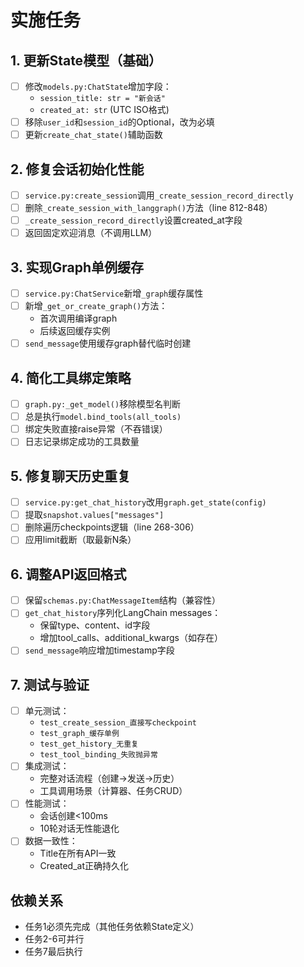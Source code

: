 # 实施任务

## 1. 更新State模型（基础）
- [ ] 修改`models.py:ChatState`增加字段：
  - `session_title: str = "新会话"`
  - `created_at: str` (UTC ISO格式)
- [ ] 移除`user_id`和`session_id`的Optional，改为必填
- [ ] 更新`create_chat_state()`辅助函数

## 2. 修复会话初始化性能
- [ ] `service.py:create_session`调用`_create_session_record_directly`
- [ ] 删除`_create_session_with_langgraph()`方法（line 812-848）
- [ ] `_create_session_record_directly`设置created_at字段
- [ ] 返回固定欢迎消息（不调用LLM）

## 3. 实现Graph单例缓存
- [ ] `service.py:ChatService`新增`_graph`缓存属性
- [ ] 新增`_get_or_create_graph()`方法：
  - 首次调用编译graph
  - 后续返回缓存实例
- [ ] `send_message`使用缓存graph替代临时创建

## 4. 简化工具绑定策略
- [ ] `graph.py:_get_model()`移除模型名判断
- [ ] 总是执行`model.bind_tools(all_tools)`
- [ ] 绑定失败直接raise异常（不吞错误）
- [ ] 日志记录绑定成功的工具数量

## 5. 修复聊天历史重复
- [ ] `service.py:get_chat_history`改用`graph.get_state(config)`
- [ ] 提取`snapshot.values["messages"]`
- [ ] 删除遍历checkpoints逻辑（line 268-306）
- [ ] 应用limit截断（取最新N条）

## 6. 调整API返回格式
- [ ] 保留`schemas.py:ChatMessageItem`结构（兼容性）
- [ ] `get_chat_history`序列化LangChain messages：
  - 保留type、content、id字段
  - 增加tool_calls、additional_kwargs（如存在）
- [ ] `send_message`响应增加timestamp字段

## 7. 测试与验证
- [ ] 单元测试：
  - `test_create_session_直接写checkpoint`
  - `test_graph_缓存单例`
  - `test_get_history_无重复`
  - `test_tool_binding_失败抛异常`
- [ ] 集成测试：
  - 完整对话流程（创建→发送→历史）
  - 工具调用场景（计算器、任务CRUD）
- [ ] 性能测试：
  - 会话创建<100ms
  - 10轮对话无性能退化
- [ ] 数据一致性：
  - Title在所有API一致
  - Created_at正确持久化

## 依赖关系
- 任务1必须先完成（其他任务依赖State定义）
- 任务2-6可并行
- 任务7最后执行
